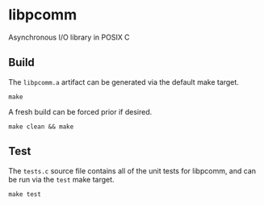# libpcomm

Asynchronous I/O library in POSIX C

## Build

The `libpcomm.a` artifact can be generated via the default make target.

```shell
make
```

A fresh build can be forced prior if desired.

```shell
make clean && make
```

## Test

The `tests.c` source file contains all of the unit tests for libpcomm, and can be run via the `test` make target.

```shell
make test
```
